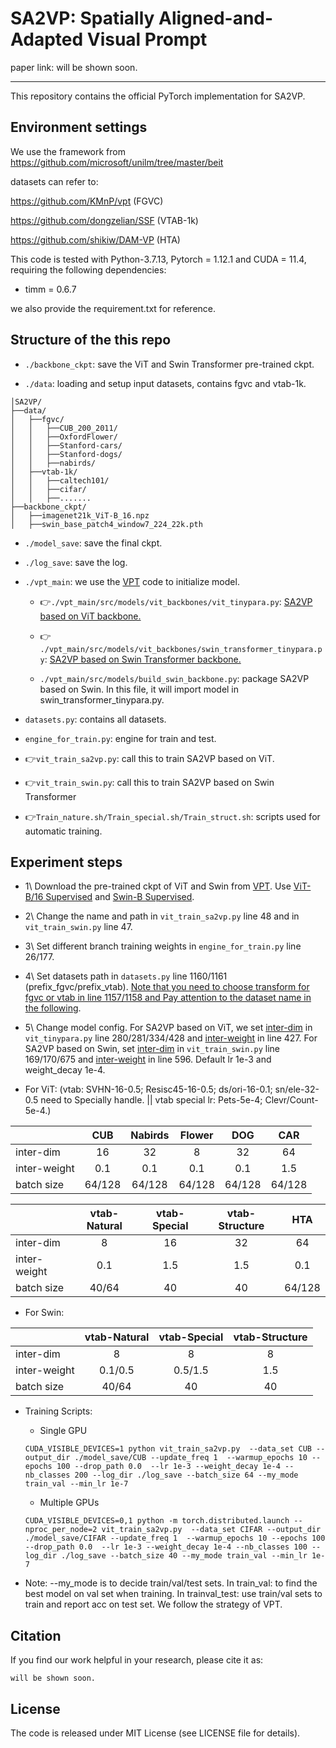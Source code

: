 # SA2VP: Spatially Aligned-and-Adapted Visual Prompt

paper link: will be shown soon.

------

This repository contains the official PyTorch implementation for SA2VP.

## Environment settings

We use the framework from https://github.com/microsoft/unilm/tree/master/beit

datasets can refer to:

https://github.com/KMnP/vpt (FGVC)

https://github.com/dongzelian/SSF (VTAB-1k)

https://github.com/shikiw/DAM-VP (HTA)

This code is tested with Python-3.7.13, Pytorch = 1.12.1 and CUDA = 11.4, requiring the following dependencies:

* timm = 0.6.7

we also provide the requirement.txt for reference.

## Structure of the this repo

- `./backbone_ckpt`: save the ViT and Swin Transformer pre-trained ckpt.

- `./data`: loading and setup input datasets, contains fgvc and vtab-1k.
```
│SA2VP/
├──data/
│   ├──fgvc/
│   │   ├──CUB_200_2011/
│   │   ├──OxfordFlower/
│   │   ├──Stanford-cars/
│   │   ├──Stanford-dogs/
│   │   ├──nabirds/
│   ├──vtab-1k/
│   │   ├──caltech101/
│   │   ├──cifar/
│   │   ├──.......
├──backbone_ckpt/
│   ├──imagenet21k_ViT-B_16.npz
│   ├──swin_base_patch4_window7_224_22k.pth
```

- `./model_save`: save the final ckpt.

-  `./log_save`: save the log.


- `./vpt_main`: we use the [VPT](https://github.com/KMnP/vpt) code to initialize model.

    * 👉`./vpt_main/src/models/vit_backbones/vit_tinypara.py`: <u>SA2VP based on ViT backbone.</u> 

    * 👉 `./vpt_main/src/models/vit_backbones/swin_transformer_tinypara.py`: <u>SA2VP based on Swin Transformer backbone.</u>

    * `./vpt_main/src/models/build_swin_backbone.py`: package SA2VP based on Swin. In this file, it will import model in swin_transformer_tinypara.py.

- `datasets.py`: contains all datasets.
- `engine_for_train.py`: engine for train and test.

- 👉`vit_train_sa2vp.py`: call this to train SA2VP based on ViT.

- 👉`vit_train_swin.py`: call this to train SA2VP based on Swin Transformer

- 👉`Train_nature.sh/Train_special.sh/Train_struct.sh`: scripts used for automatic training.

## Experiment steps

- 1\ Download the pre-trained ckpt of ViT and Swin from [VPT](https://github.com/KMnP/vpt). Use <u>ViT-B/16 Supervised</u> and <u>Swin-B Supervised</u>.

- 2\ Change the name and path in `vit_train_sa2vp.py` line 48 and in `vit_train_swin.py` line 47.

- 3\ Set different branch training weights in `engine_for_train.py` line 26/177.

- 4\ Set datasets path in `datasets.py` line 1160/1161 (prefix_fgvc/prefix_vtab). <u>Note that you need to choose transform for fgvc or vtab in line 1157/1158 and Pay attention to the dataset name in the following</u>.

- 5\ Change model config. For SA2VP based on ViT, we set <u>inter-dim</u> in `vit_tinypara.py` line 280/281/334/428 and <u>inter-weight</u> in line 427. For SA2VP based on Swin, set <u>inter-dim</u> in `vit_train_swin.py` line 169/170/675 and <u>inter-weight</u> in line 596. Default lr 1e-3 and weight_decay 1e-4.
- For ViT: (vtab: SVHN-16-0.5; Resisc45-16-0.5; ds/ori-16-0.1; sn/ele-32-0.5 need to Specially handle. || vtab special lr: Pets-5e-4; Clevr/Count-5e-4.)

| |CUB | Nabirds| Flower |  DOG| CAR |
|------| :--------: | :-----:  |  :-----:  | :-----:  | :-----:|
| inter-dim |16    | 32  | 8 |  32|64 | |
| inter-weight|0.1  | 0.1  | 0.1 |0.1 | 1.5| |
| batch size|64/128  | 64/128  | 64/128 |64/128 | 64/128| |

| |vtab-Natural | vtab-Special| vtab-Structure | HTA|
|------| :--------: | :-----:  |  :-----:  |:-----:  |
| inter-dim | 8   | 16 | 32 |  64| |
|inter-weight|0.1  | 1.5  | 1.5 | 0.1| |
|batch size|40/64  | 40  | 40 | 64/128| |

- For Swin:

| |vtab-Natural | vtab-Special| vtab-Structure |
|------| :--------: | :-----:  |  :-----:  |
| inter-dim | 8   | 8 | 8 |  
|inter-weight|0.1/0.5  | 0.5/1.5  | 1.5 | 
|batch size|40/64  | 40 | 40 | 

- Training Scripts:
  - Single GPU
  ```
  CUDA_VISIBLE_DEVICES=1 python vit_train_sa2vp.py  --data_set CUB --output_dir ./model_save/CUB --update_freq 1  --warmup_epochs 10 --epochs 100 --drop_path 0.0  --lr 1e-3 --weight_decay 1e-4 --nb_classes 200 --log_dir ./log_save --batch_size 64 --my_mode train_val --min_lr 1e-7
  ```
  - Multiple GPUs
  ```
  CUDA_VISIBLE_DEVICES=0,1 python -m torch.distributed.launch --nproc_per_node=2 vit_train_sa2vp.py  --data_set CIFAR --output_dir ./model_save/CIFAR --update_freq 1  --warmup_epochs 10 --epochs 100 --drop_path 0.0  --lr 1e-3 --weight_decay 1e-4 --nb_classes 100 --log_dir ./log_save --batch_size 40 --my_mode train_val --min_lr 1e-7
  ```

- Note: --my_mode is to decide train/val/test sets. In train_val: to find the best model on val set when training. In trainval_test: use train/val sets to train and report acc on test set. We follow the strategy of VPT.




## Citation

If you find our work helpful in your research, please cite it as:

```
will be shown soon.
```

## License
The code is released under MIT License (see LICENSE file for details).